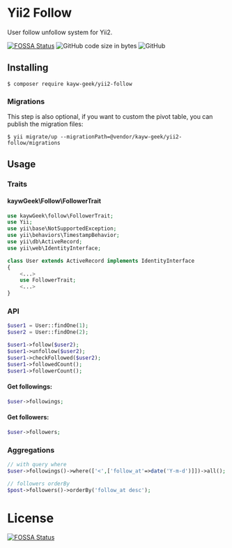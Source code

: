 # 				Yii2 Follow



User follow unfollow system for Yii2.

[![FOSSA Status](https://app.fossa.com/api/projects/git%2Bgithub.com%2Fkayw-geek%2Fyii2-follow.svg?type=shield)](https://app.fossa.com/projects/git%2Bgithub.com%2Fkayw-geek%2Fyii2-follow?ref=badge_shield) ![GitHub code size in bytes](https://img.shields.io/github/languages/code-size/kayw-geek/yii2-follow) ![GitHub](https://img.shields.io/github/license/kayw-geek/yii2-follow) 

## Installing

```
$ composer require kayw-geek/yii2-follow
```

### Migrations

This step is also optional, if you want to custom the pivot table, you can publish the migration files:

```
$ yii migrate/up --migrationPath=@vendor/kayw-geek/yii2-follow/migrations
```

## Usage

### Traits

#### kaywGeek\Follow\FollowerTrait

```php
use kaywGeek\follow\FollowerTrait;
use Yii;
use yii\base\NotSupportedException;
use yii\behaviors\TimestampBehavior;
use yii\db\ActiveRecord;
use yii\web\IdentityInterface;

class User extends ActiveRecord implements IdentityInterface
{
    <...>
    use FollowerTrait;
    <...>
}
```

### API

```php
$user1 = User::findOne(1);
$user2 = User::findOne(2);

$user1->follow($user2);
$user1->unfollow($user2);
$user1->checkFollowed($user2);
$user1->followedCount();
$user1->followerCount();
```

#### Get followings:

```php
$user->followings;
```

#### Get followers:

```php
$user->followers;
```

### Aggregations

```php
// with query where
$user->followings()->where(['<',['follow_at'=>date('Y-m-d')]])->all();

// followers orderBy
$post->followers()->orderBy('follow_at desc');
```

# License
[![FOSSA Status](https://app.fossa.com/api/projects/git%2Bgithub.com%2Fkayw-geek%2Fyii2-follow.svg?type=large)](https://app.fossa.com/projects/git%2Bgithub.com%2Fkayw-geek%2Fyii2-follow?ref=badge_large)
